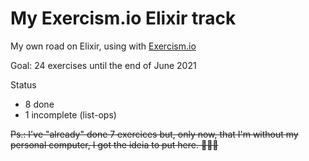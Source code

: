 # My Exercism.io Elixir track
My own road on Elixir, using with [Exercism.io](https://exercism.io/)

Goal: 24 exercises until the end of June 2021

Status
- 8 done
- 1 incomplete (list-ops)

~~Ps.: I've "already" done 7 exercices but, only now, that I'm without my personal computer, I got the ideia to put here. 🤦🏻‍♂️~~
